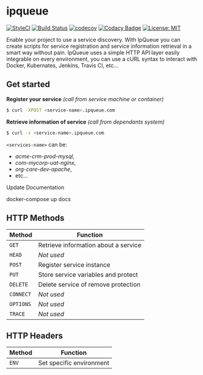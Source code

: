 # ipqueue

[![StyleCI](https://github.styleci.io/repos/158704688/shield?branch=master)](https://github.styleci.io/repos/158704688)
[![Build Status](https://travis-ci.org/javanile/ipqueue.svg?branch=master)](https://travis-ci.org/javanile/ipqueue)
[![codecov](https://codecov.io/gh/javanile/ipqueue/branch/master/graph/badge.svg)](https://codecov.io/gh/javanile/ipqueue)
[![Codacy Badge](https://api.codacy.com/project/badge/Grade/00bc294fe3ae4bca8c74d6d6530f3d54)](https://app.codacy.com/app/francescobianco/ipqueue?utm_source=github.com&utm_medium=referral&utm_content=javanile/ipqueue&utm_campaign=Badge_Grade_Dashboard)
[![License: MIT](https://img.shields.io/badge/License-MIT-yellow.svg)](https://opensource.org/licenses/MIT)

Enable your project to use a service discovery. With IpQueue you can create scripts for service registration and service information retrieval in a smart way without pain. IpQueue uses a simple HTTP API layer easily integrable on every environment, you can use a cURL syntax to interact with Docker, Kubernates, Jenkins, Travis CI, etc...

## Get started

**Register your service** *(call from service machine or container)*
```bash
$ curl -XPOST <service-name>.ipqueue.com
```

**Retrieve information of service** *(call from dependants system)*
```bash
$ curl -s <service-name>.ipqueue.com
```

`<services-name>` can be: 
  - *acme-crm-prod-mysql*, 
  - *com-mycorp-uat-nginx*, 
  - *org-care-dev-apache*, 
  - etc...


Update Documentation

docker-compose up docs

## HTTP Methods

| Method    | Function                             |
| --------- | ------------------------------------ |
| `GET`     | Retrieve information about a service |
| `HEAD`    | _Not used_                           |
| `POST`    | Register service instance            |
| `PUT`     | Store service variables and protect  |
| `DELETE`  | Delete service of remove protection  |
| `CONNECT` | _Not used_                           |
| `OPTIONS` | _Not used_                           |
| `TRACE`   | _Not used_                           |

## HTTP Headers

| Method    | Function                             |
| --------- | ------------------------------------ |
| `ENV`     | Set specific environment             |
